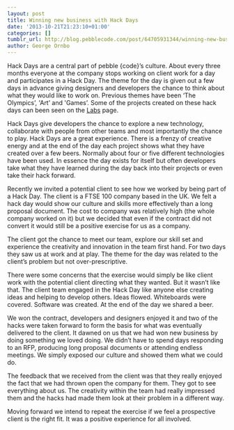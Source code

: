 ```yaml
---
layout: post
title: Winning new business with Hack Days
date: '2013-10-21T21:23:10+01:00'
categories: []
tumblr_url: http://blog.pebblecode.com/post/64705931344/winning-new-business-with-hack-days
author: George Ornbo
---
```

<p>Hack Days are a central part of pebble {code}&rsquo;s culture. About every three months everyone at the company stops working on client work for a day and participates in a Hack Day. The theme for the day is given out a few days in advance giving designers and developers the chance to think about what they would like to work on. Previous themes have been &lsquo;The Olympics&rsquo;, 'Art&rsquo; and 'Games&rsquo;. Some of the projects created on these hack days can been seen on the <a href="http://pebblecode.com/labs">Labs</a> page.</p>

<p>Hack Days give developers the chance to explore a new technology, collaborate with people from other teams and most importantly the chance to play. Hack Days are a great experience. There is a frenzy of creative energy and at the end of the day each project shows what they have created over a few beers. Normally about four or five different technologies have been used. In essence the day exists for itself but often developers take what they have learned during the day back into their projects or even take their hack forward.</p>

<p>Recently we invited a potential client to see how we worked by being part of a Hack Day. The client is a FTSE 100 company based in the UK. We felt a hack day would show our culture and skills more effectively than a long proposal document. The cost to company was relatively high (the whole company worked on it) but we decided that even if the contract did not convert it would still be a positive exercise for us as a company.</p>

<p>The client got the chance to meet our team, explore our skill set and experience the creativity and innovation in the team first hand. For two days they saw us at work and at play. The theme for the day was related to the client&rsquo;s problem but not over-prescriptive.</p>

<p>There were some concerns that the exercise would simply be like client work with the potential client directing what they wanted. But it wasn&rsquo;t like that. The client team engaged in the Hack Day like anyone else creating ideas and helping to develop others. Ideas flowed. Whiteboards were covered. Software was created. At the end of the day we shared a beer.</p>

<p>We won the contract, developers and designers enjoyed it and two of the hacks were taken forward to form the basis for what was eventually delivered to the client. It dawned on us that we had won new business by doing something we loved doing. We didn&rsquo;t have to spend days responding to an RFP, producing long proposal documents or attending endless meetings. We simply exposed our culture and showed them what we could do.</p>

<p>The feedback that we received from the client was that they really enjoyed the fact that we had thrown open the company for them. They got to see everything about us. The creativity within the team had really impressed them and the hacks had made them look at their problem in a different way.</p>

<p>Moving forward we intend to repeat the exercise if we feel a prospective client is the right fit. It was a positive experience for all involved.</p>
